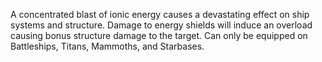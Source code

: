 A concentrated blast of ionic energy causes a devastating effect on ship systems and structure. Damage to energy shields will induce an overload causing bonus structure damage to the target. Can only be equipped on Battleships, Titans, Mammoths, and Starbases.